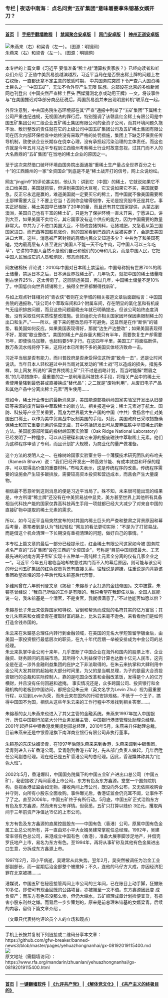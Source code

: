 ### 专栏 | 夜话中南海： 点名问责“五矿集团”意味着要拿朱镕基女婿开刀？
------------------------

#### [首页](https://github.com/gfw-breaker/banned-news3/blob/master/README.md) &nbsp;&nbsp;|&nbsp;&nbsp; [手把手翻墙教程](https://github.com/gfw-breaker/guides/wiki) &nbsp;&nbsp;|&nbsp;&nbsp; [禁闻聚合安卓版](https://github.com/gfw-breaker/bn-android) &nbsp;&nbsp;|&nbsp;&nbsp; [网门安卓版](https://github.com/oGate2/oGate) &nbsp;&nbsp;|&nbsp;&nbsp; [神州正道安卓版](https://github.com/SzzdOgate/update) 



<div id="headerimg">
 <img alt="朱燕来（右）和梁青（左一）。（图源：明镜网）" src="https://www.rfa.org/mandarin/zhuanlan/yehuazhongnanhai/gx-08192019115400.html/112827xwbwmjbyw80sjw3o.jpg/image" title="朱燕来（右）和梁青（左一）。（图源：明镜网）"/>
 <div id="headerimgcontents">
  <div id="headerimgcaption">
   <span>
    朱燕来（右）和梁青（左一）。（图源：明镜网）
   </span>
   <!-- zoomattribute -->
  </div>
  <!-- headerimgcaption -->
 </div>
 <!-- headerimagecontents -->
</div>

<hr/>
<div id="storytext">
 <div>
  <div class="slot_header">
  </div>
 </div>
 <p>
  本专栏的上篇文章《习近平 要借准备“稀土战”清算权贵家族？》已经向读者和听众们介绍 了正值中美贸易战越演越烈，习近平当局在是否祭出稀土牌的问题上左右权衡，一直都还拿不定主意的敏感时期， 中共国务院突然下令严查六大国资稀土巨头之一“中国五矿”，无法不令外界产生无限 联想。总部设在北京的多维新闻网也刊登出《中国突然严查稀土巨头 西媒猜测北京或动用王牌》一文，将该事件与“在美国推迟对华部分商品征税后，两国贸易战并未出现明显转机”联系在一起，
 </p>
 <p>
  外界注意到，中共国务院生态环境部在其“严查”通报中列举了“五矿集团”下属稀土公司严重违纪违规，无视国法的罪行后，特别强调了该赣县红金稀土有限公司是中国五矿集团公司二级企业五矿稀土集团有限公司的全资子公司，而其环境问题久拖不治、敷衍整改的责任就在它的上级公司中国五矿集团公司及五矿稀土集团有限公司在历次内部环保检查中始终没有采取严格的处罚措施，集团上下缺乏环保责任传导机制，致使该企业长期存在侥幸心理，没有承担起污染治理的主体责任。而这也许就是今年五月习近平专程到江西赣州考察稀土行业时故意忽视，过其门而不入的大名鼎鼎的“五矿集团”在当地的稀土企业的原因之一。
 </p>
 <p>
  至于这次突然借口破坏环境由国务院出面通报“重稀土生产量占全世界百分之七十”的江西赣州的一家“全资国企”到底是不是“稀土战开打的信号，网上众说纷纭。
 </p>
 <p>
  网友“jingjin9”的评论甚尖刻，他认为：讲到它（中国）的稀土，它就说如果它不出口给美国，美国就抓狂，但讲到美国的大豆呢，它又说如果它不买，美国就要急。反正它永远是赢的，难道美国就一定要买它的稀土，而中国就不像美国需要稀土那样需要大豆？不要上它当！否则你会输得很惨，无论是投资股市还是其它。事实正好相反，稀土美国早已储存了20年的量，而且还有其它国家提供，从蒙古到澳洲，美国自己也有丰富的稀土矿，只是为了保护环境一直未开采，宁愿进口。讲到大豆，如果美国不卖给它，其它国家没有这个供应的能力，因为中国需要的数量非常大。中共为了不进口美国大豆，不惜改变猪饲料，让猪减肥，又急着从第三国国家进口，而巴西等国趁机涨价，别的国家看到巴西的大豆被买走了，会跑去美国进口大豆。这些，消息被严密封锁的高墙内民众又知道多少？ 中共为了和美国死磕，党内最高层有人甚至说出“美国人不能一天不吃牛肉，可中国人可以三年吃草”，它讲的中国人当然不是他们自己和他们的父母和儿女，而是中国人民，它把中国人民当成它的人质和炮灰，邪恶而残忍。
 </p>
 <p>
  网友破棉袄 评论说：2010年中国对日本稀土禁运前，中国号称拥有世界70%的稀土储量，禁运日本之后，日本满世界找稀土矿，几年功夫，就把中国的稀土储量降到占世界25%，这太传奇了。这回禁运美国，再过几年，中国稀土储量不足10%了。中国低价向世界倾销稀土，搞得全世界都懒得找新矿。
 </p>
 <p>
  与如上观点针锋相对的“青衣侠“者则在文学城的相关报道文章后面跟帖言：中国国务院的通报称，”该公司4个萃取车间和3个附属车间，存在明显的氯化氢和有机废气无组织排放问题，而且这些问题最晚去年就已明确提出，但该公司始终态度消极，没有采取任何实质性整改措施。世贸组织允许相关国家因环保因素限制稀土的出口和生产。”——所以，接下来的整改恐将不可避免，这显然是在作“断供”的铺垫，看美国如何反应。如果美国表现得好，那就“边生产边整改”；如果美国表现得不好，那就“歇业整改”。美国的稀土产品存量大概只有半年，而要恢复生产却需要15年，即使快马加鞭，也起码要5年才行。在这四年半里，美国工厂将面临断供，数万条流水线将停下来，这将对本已所剩不多的美国实体经济致命一击。
 </p>
 <p>
  习近平当局是否有能力，而川普政府是否承受得住这所谓“致命一击“，还是让时间说话。当年日本人轻松避过中共当局对其发动的”稀土战“可以造成的损失，措施多样，如上网友 所说的”满世界找稀土矿“只不过是战略计划，而当时能解”燃眉之机“的几项措施中，最重要的之一是利用高科技技术手段，将相关产品中的稀土元素使用量降到最低甚或直接换成”替代品“；之二就是”废物利用“，从废旧电子产品和其他产品中分离出稀土元素”再生使用……
 </p>
 <p>
  现如今，稀土行业传出的最新消息是，美国能源部橡树岭国家实验室开发出从旧硬碟等来源的废弃磁铁中萃取稀土的新方法。相关报道中说：稀土元素对于航太、国防、科技等产业至关重要，而身为世界最大生产国的中国（中共）曾扬言中止对美国出口稀土，以作为美中贸易战中反制美国的手段。对此，美国政府已采取措施确保稀土和其它重要元素的供应无虞，其中包括研发出可从废弃磁铁中萃取稀土的新方法。美国能源部所属的橡树岭国家实验室（Oak Ridge National Laboratory）已经发明了一种程序，可以从旧硬碟和其它来源的报废磁铁中萃取稀土元素。他们为这种程序申请了专利，而且计划扩大规模，为商业化的量产做准备。
  <br/>
  <br/>
  这个方法的发明人之一、在橡树岭国家实验室主导一个薄膜技术研究团队的布哈夫（Ramesh Bhave）说：“我们已经开发出一种高效节能、有成本效益和环保的程序，可以取得高价值的重要材料。”布哈夫表示，这是传统程序的改善。传统程序需要的设施会产生较多碳排放，需要较高资本投资和营运成本，而且会产生大量废物。
 </p>
 <p>
  相信最不愿意听到这则消息的便是习近平当局了。殊不知，未来很可能出现的结果是，中方所谓“稀土牌”还没有在中美贸易战中显灵，美方甚至世界上其他所有具备相当代科技产能的国家仅靠高科技再生手段一项就都已经大大减少了对来自中国的直接矿物中提取的稀土元素的需求。
 </p>
 <p>
  所以，如今习近平当局突然宣布的对其国内稀土巨头的严查和整肃之背景原因和幕后考量，基笔者到是认为”轻松轻松 “网友的看法更切实际：”不是为了打贸易战，而是借这个机会清理一下长期没有重视清理的问题，做好自己的事情。“
 </p>
 <p>
  本专栏上篇文章的最后一部分已经提示过，红金稀土有限公司这家如今被 国务院点名严查的“五矿集团”设在江西的“全资国企”，号称是“目前中国规模最大、工艺最先进的对南方离子型矿实现十五种单一高纯稀土元素全分离的仅有几家企业之一”。习近平 今年五月君临当地却故意过其门而不入的幕后原因，则可能与该公司的母公司五矿集团的红色权贵背景有直接关系，往轻说是避嫌，往重说是向背靠该集团欲壑难填的邓小平后代和朱镕基后代示警。
 </p>
 <p>
  多维网曾在六年前刊登文章《揭秘：朱镕基子女打造的金钱帝国》。文中披露，朱镕基曾经说：“我自己所做的工作是有限的。我只希望在我卸任以后，全国人民能说一句，我朱镕基是一个清官，不是贪官，我就很满意了。”不过他能否如愿以偿？
  <br/>
  <br/>
  朱镕基长子朱云来依靠国家和特权、官倒和帮派而成就的名符其实的亿万富翁；其女儿朱燕来和女婿梁青在攫取财富的路上，比朱云来毫不逊色。来看看他们是如何打造金钱帝国的。
 </p>
 <p>
  朱云来在朱鎔基总理任内转行到金融领域，在美国的无名大学短暂留学镀金后，由美国一家投资银行最低层次的职员，在九十年代后期一举被安排成为中金公司的总经理。
  <br/>
  朱云来执掌中金公司十来年，几乎垄断了中国企业在海外和国内的股票上市、企业融资、财务顾问的高端市场，其所得个人利益保守计算也达数十亿元人民币，这完全是在这一涉外金融利益集团的庇护之下非法取得的。在朱云来执掌和大肆利用中金公司大发其财的起始和大部分时间里，为父的是当朝总理，为子的是最大合资投资银行的总裁和实际控制人，靠的是吃国企改革和金融改革饭，发得是个人的亿万横财，并且没有任何回避和遮掩。 事实情况还是，众多跨国公司、投资银行和金融机构的老板到中国访问，都把会见朱云来（英文名字为Levin Zhu）视为最重要行程，以见到Levin为荣，而朱云来在国外的行程安排规格，不低于一个王子，搞得中国国不为国，相信从这些年朱云来的工作行程中不难找到相关答案……。
  <br/>
  <br/>
  朱镕基的女儿朱燕来也进入了其父主管的金融系统。朱燕来1997年加入中国银行，历任中国银行加拿大分行业务发展主管、中国银行港澳管理处助理总经理。2001年起担任中银香港发展规划部总经理，2010年5月，朱燕来升任助理总裁。目前朱燕来还是中银香港旗下南洋商业银行有限公司非执行董事。
  <br/>
  <br/>
  朱镕基的东床快婿梁青，在1997年后随朱燕来来到香港，朱燕来调到中银集团，梁青则进入五矿香港公司。梁青刚到香港五矿时，先从部门负责人做起，几年后陞任公司副总经理。现在他已是五矿香港公司的总经理。因此，香港媒体称其为“红色大班”。
  <br/>
  <br/>
  2002年5月，香港爆料，中国国务院属下的中国五金矿产进出口总公司（中国五矿），秘密接收了两间香港上市公司，东方有色及东方鑫源。堂堂一个国务院机构，竟视香港证监会如无物，接收两间上市公司，既没向外公布，又无依照收购合并守则，向所有小股东全面收购。事件曝光后，香港证监会仍充耳不闻，让事件不了了之。直至2006年，中国五矿终于有所行动。5月底，中国五矿正式洽购东方有色及东方鑫源，然而未有公布详情。但获悉，五矿只打算以贱价 3亿元，攫取两间于三年前资产净值达15亿的上市公司。
  <br/>
  <br/>
  东方有色及东方鑫源的直属控股股东——中国有色（香港）公司，原属中国有色金属工业总公司所有，并一直由邓小平大女婿吴建常掌舵任总经理。1992年，吴建常率领有色总公司，来港成立中国有色（香港），准备大展拳脚涉足地产，并借壳罗氏地产上市，易名为东方有色。至1994年，再将从事矿砂及其他有色金属进出口生意，分拆成东方鑫源上市。
  <br/>
  <br/>
  1997年2月，邓小平病逝，吴建常从此失势。翌年2月，吴突然被调任为治金工业部副部长，而一星期后治金部整个被撤掉；不久，连他的马仔方大成，亦因经济犯罪在北京被捕……。
 </p>
 <p>
  港媒说，中国五矿在秘密接管两间上市公司的三年间，已在账目上动手脚，狂撇账10多亿，即使可有现金回笼的公路项目，亦被撇至一文不值。东方鑫源因此变 成负资产；而东方有色虽没那么惨，但仍大缩水，五矿顺理成章计划捡便宜货，有损害小股东利益之嫌。而背后一步步策划的，原来是前总理朱镕基的女婿梁青。后续的内容，留待下篇文章介绍 。
 </p>
 <p>
 </p>
 <p>
  （文章只代表特约评论员个人的立场和观点）
 </p>
</div>

<hr/>
手机上长按并复制下列链接或二维码分享本文章：<br/>
https://github.com/gfw-breaker/banned-news3/blob/master/pages/yehuazhongnanhai/gx-08192019115400.md <br/>
<a href='https://github.com/gfw-breaker/banned-news3/blob/master/pages/yehuazhongnanhai/gx-08192019115400.md'><img src='https://github.com/gfw-breaker/banned-news3/blob/master/pages/yehuazhongnanhai/gx-08192019115400.md.png'/></a> <br/>
原文地址（需翻墙访问）：https://www.rfa.org/mandarin/zhuanlan/yehuazhongnanhai/gx-08192019115400.html


------------------------
#### [首页](https://github.com/gfw-breaker/banned-news3/blob/master/README.md) &nbsp;|&nbsp; [一键翻墙软件](https://github.com/gfw-breaker/nogfw/blob/master/README.md) &nbsp;| [《九评共产党》](https://github.com/gfw-breaker/9ping.md/blob/master/README.md#九评之一评共产党是什么) | [《解体党文化》](https://github.com/gfw-breaker/jtdwh.md/blob/master/README.md) | [《共产主义的终极目的》](https://github.com/gfw-breaker/gczydzjmd.md/blob/master/README.md)

